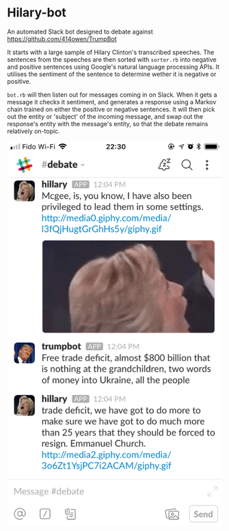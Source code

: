 # Hilary-bot
An automated Slack bot designed to debate against https://github.com/414owen/TrumpBot

It starts with a large sample of Hilary Clinton's transcribed speeches.
The sentences from the speeches are then sorted with `sorter.rb` into negative and positive sentences using Google's natural language processing APIs.
It utilises the sentiment of the sentence to determine wether it is negative or positive.

`bot.rb` will then listen out for messages coming in on Slack.
When it gets a message it checks it sentiment, and generates a response using a Markov chain trained on either the positive or negative sentences.
It will then pick out the entity or 'subject' of the incoming message, and swap out the response's entity with the message's entity, so that the debate remains relatively on-topic.

![Screenshot](/IMG_0395.PNG?raw=true "Screenshot of the carnage")
